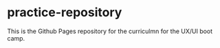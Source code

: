 # practice-repository
This is the Github Pages repository for the curriculmn for the UX/UI boot camp.
